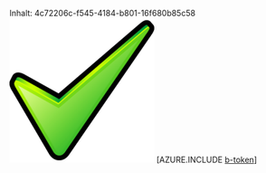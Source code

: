 Inhalt: 4c72206c-f545-4184-b801-16f680b85c58![Bild](9897893b-4163-43cc-bf37-d66332ffec4a.png)
[AZURE.INCLUDE [b-token](52167a89-37c9-4325-9fa1-f13c35b60ee8.md)]
